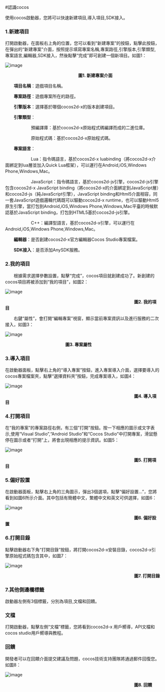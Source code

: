 #認識cocos

使用cocos啟動器，您將可以快速新建項目,導入項目,SDK接入。

### 1.新建項目 ###

打開啟動器，在面板右上角的位置，您可以看到“新建專案”的按鈕，點擊此按鈕，在彈出的“新建專案”介面，按照提示填寫專案名稱,專案路徑,引擎版本,引擎類型,專案語言,編輯器,SDK接入，然後點擊“完成”即可創建一個新項目。如圖1：

![image](res_tw/image0001.png)

&emsp;&emsp;&emsp;&emsp;&emsp;&emsp;&emsp;&emsp;&emsp;&emsp;&emsp;&emsp;&emsp;&emsp;&emsp;&emsp;&emsp;**圖1. 新建專案介面**

&emsp;&emsp;**項目名稱**：遊戲項目名稱。

&emsp;&emsp;**專案路徑**：遊戲專案所在的路徑。

&emsp;&emsp;**引擎版本**：選擇基於哪個cocos2d-x的版本創建項目。

&emsp;&emsp;**引擎類型**：
         
&emsp;&emsp;&emsp;&emsp;&emsp;&emsp;預編譯庫：基於cocos2d-x原始程式碼編譯而成的二進位庫。

&emsp;&emsp;&emsp;&emsp;&emsp;&emsp;原始程式碼：基於cocos2d-x原始程式碼。

&emsp;&emsp;**專案語言**：

&emsp;&emsp;&emsp;&emsp;&emsp;&emsp;Lua：指令碼語言，基於cocos2d-x luabinding（將cocos2d-x介面綁定到lua層並加入Quick Lua框架），可以運行在Android,iOS,Windows Phone,Windows,Mac。

&emsp;&emsp;&emsp;&emsp;&emsp;&emsp;JavaScript：指令碼語言，基於cocos2d-js引擎，cocos2d-js引擎包含cocos2d-x JavaScript binding（將cocos2d-x的介面綁定到JavaScript層）和cocos2d-js（純JavaScript引擎），JavaScript binding和Html5介面相容，同一套JavaScript遊戲邏輯代碼既可以驅動cocos2d-x runtime，也可以驅動Html5原生引擎，當打包到Android,iOS,Windows Phone,Windows,Mac平臺的時候默認基於JavaScript binding，打包到HTML5基於cocos2d-js引擎。

&emsp;&emsp;&emsp;&emsp;&emsp;&emsp;C++：編譯型語言，基於cocos2d-x引擎，可以運行在Android,iOS,Windows Phone,Windows,Mac。

&emsp;&emsp;**編輯器**：是否創建cocos2d-x官方編輯器Cocos Studio專案檔案。

&emsp;&emsp;**SDK接入**：是否添加AnySDK服務。

### 2.我的項目 ###

&emsp;&emsp;根據需求選擇參數設置，點擊“完成”，cocos項目就創建成功了。新創建的cocos項目將被添加到“我的項目”，如圖2：

![image](res_tw/image0002.png)

&emsp;&emsp;&emsp;&emsp;&emsp;&emsp;&emsp;&emsp;&emsp;&emsp;&emsp;&emsp;&emsp;&emsp;&emsp;&emsp;&emsp;&emsp;&emsp;&emsp;&emsp;&emsp;&emsp;&emsp;&emsp;&emsp;&emsp;&emsp;&emsp;&emsp;**圖2. 我的項目** 

&emsp;&emsp;右鍵“屬性”，會打開“編輯專案”視窗，顯示當前專案資訊以及進行服務的二次接入，如圖3：


![image](res_tw/image0018.png)

&emsp;&emsp;&emsp;&emsp;&emsp;&emsp;&emsp;&emsp;&emsp;&emsp;&emsp;&emsp;&emsp;&emsp;**圖3. 專案屬性** 

### 3.導入項目 ###

在啟動器面板，點擊右上角的“導入專案”按鈕，進入專案導入介面，選擇要導入的cocos專案檔案夾，點擊“選擇資料夾”按鈕，完成專案導入，如圖4：
    
![image](res_tw/image0008.png)

&emsp;&emsp;&emsp;&emsp;&emsp;&emsp;&emsp;&emsp;&emsp;&emsp;&emsp;&emsp;&emsp;&emsp;&emsp;&emsp;&emsp;&emsp;&emsp;&emsp;&emsp;&emsp;&emsp;&emsp;&emsp;&emsp;&emsp;&emsp;&emsp;&emsp;**圖4. 導入項目** 

### 4.打開項目 ###
在“我的專案”的專案路徑右側，有三個"打開"按鈕。按一下相應的圖示或文字表示,使用“Visual Studio”,“Android Studio”和“Cocos Studio”中打開專案，滑鼠懸停在圖示或者“打開”上，將會出現相應的提示資訊。如圖5：

![image](res_tw/image0010.png)

&emsp;&emsp;&emsp;&emsp;&emsp;&emsp;&emsp;&emsp;&emsp;&emsp;&emsp;&emsp;&emsp;&emsp;&emsp;&emsp;&emsp;&emsp;&emsp;&emsp;&emsp;&emsp;&emsp;&emsp;&emsp;&emsp;&emsp;&emsp;&emsp;&emsp;**圖5. 打開項目** 

### 5.偏好設置 ###
在啟動器面板，點擊右上角的三角圖示，彈出3個選項，點擊“偏好設置...”，您將看到如圖6所示介面。其中包括有簡體中文，繁體中文和英文可供選擇，如圖6：

![image](res_tw/image0011.png)

&emsp;&emsp;&emsp;&emsp;&emsp;&emsp;&emsp;&emsp;&emsp;&emsp;&emsp;&emsp;&emsp;&emsp;&emsp;&emsp;&emsp;&emsp;&emsp;&emsp;&emsp;&emsp;&emsp;&emsp;&emsp;&emsp;&emsp;&emsp;&emsp;&emsp;**圖6. 偏好設置** 

### 6.打開目錄 ###

點擊啟動器右下角“打開目錄”按鈕，將打開cocos2d-x安裝目錄，cocos2d-x引擎原始程式碼包含其中，如圖7：

![image](res_tw/image0012.png)

&emsp;&emsp;&emsp;&emsp;&emsp;&emsp;&emsp;&emsp;&emsp;&emsp;&emsp;&emsp;&emsp;&emsp;&emsp;&emsp;&emsp;&emsp;&emsp;&emsp;&emsp;&emsp;&emsp;&emsp;&emsp;&emsp;&emsp;&emsp;&emsp;&emsp;**圖7. 打開目錄** 

### 7.其他側邊欄標籤 ###

啟動器左側有3個標籤，分別為項目,文檔和回饋。

### 文檔 ###

打開啟動器，點擊左側“文檔”標籤，您將看到cocos2d-x 用戶嚮導，API文檔和cocos studio用戶嚮導與教程。


### 回饋 ###

開發者可以在回饋介面提交建議及問題，cocos技術支持團隊將通過郵件回復您。如圖8：

![image](res_tw/image0017.png)

&emsp;&emsp;&emsp;&emsp;&emsp;&emsp;&emsp;&emsp;&emsp;&emsp;&emsp;&emsp;&emsp;&emsp;&emsp;&emsp;&emsp;&emsp;&emsp;&emsp;&emsp;&emsp;&emsp;&emsp;&emsp;&emsp;&emsp;&emsp;&emsp;&emsp;**圖8. 回饋**
